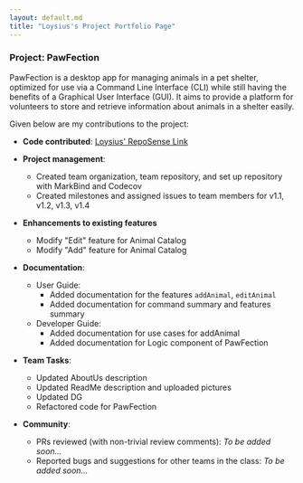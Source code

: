 ```yaml
---
layout: default.md
title: "Loysius's Project Portfolio Page"
---
```


### Project: PawFection

PawFection is a desktop app for managing animals in a pet shelter, optimized for use via a Command Line Interface (CLI)
while still having the benefits of a Graphical User Interface (GUI). It aims to provide a platform for volunteers to
store and retrieve information about animals in a shelter easily.

Given below are my contributions to the project:

* **Code contributed**: [Loysius' RepoSense Link](https://nus-cs2103-ay2324s1.github.io/tp-dashboard/?search=blizzeracz&breakdown=true)

* **Project management**:
    * Created team organization, team repository, and set up repository with MarkBind and Codecov
    * Created milestones and assigned issues to team members for v1.1, v1.2, v1.3, v1.4

* **Enhancements to existing features**
    * Modify "Edit" feature for Animal Catalog
    * Modify "Add" feature for Animal Catalog

* **Documentation**:
  * User Guide:
    * Added documentation for the features `addAnimal`, `editAnimal`
    * Added documentation for command summary and features summary
  * Developer Guide:
    * Added documentation for use cases for addAnimal
    * Added documentation for Logic component of PawFection

* **Team Tasks**:
    * Updated AboutUs description
    * Updated ReadMe description and uploaded pictures
    * Updated DG
    * Refactored code for PawFection

* **Community**:
    * PRs reviewed (with non-trivial review comments): *To be added soon...*
    * Reported bugs and suggestions for other teams in the class: *To be added soon...*




